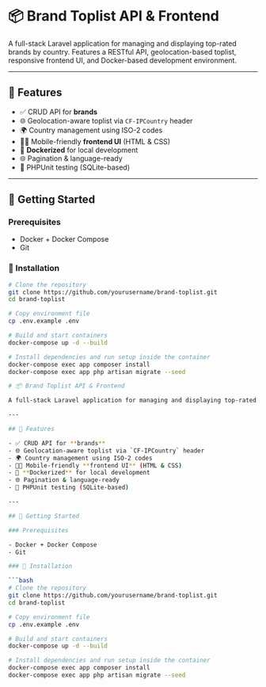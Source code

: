 # 📦 Brand Toplist API & Frontend

A full-stack Laravel application for managing and displaying top-rated brands by country. Features a RESTful API, geolocation-based toplist, responsive frontend UI, and Docker-based development environment.

---

## 🌟 Features

- ✅ CRUD API for **brands**
- 🌐 Geolocation-aware toplist via `CF-IPCountry` header
- 🌍 Country management using ISO-2 codes
- 🧑‍💻 Mobile-friendly **frontend UI** (HTML & CSS)
- 🐳 **Dockerized** for local development
- 🌐 Pagination & language-ready
- 🧪 PHPUnit testing (SQLite-based)

---

## 🚀 Getting Started

### Prerequisites

- Docker + Docker Compose
- Git

### 🔧 Installation

```bash
# Clone the repository
git clone https://github.com/yourusername/brand-toplist.git
cd brand-toplist

# Copy environment file
cp .env.example .env

# Build and start containers
docker-compose up -d --build

# Install dependencies and run setup inside the container
docker-compose exec app composer install
docker-compose exec app php artisan migrate --seed

# 📦 Brand Toplist API & Frontend

A full-stack Laravel application for managing and displaying top-rated brands by country. Features a RESTful API, geolocation-based toplist, responsive frontend UI, and Docker-based development environment.

---

## 🌟 Features

- ✅ CRUD API for **brands**
- 🌐 Geolocation-aware toplist via `CF-IPCountry` header
- 🌍 Country management using ISO-2 codes
- 🧑‍💻 Mobile-friendly **frontend UI** (HTML & CSS)
- 🐳 **Dockerized** for local development
- 🌐 Pagination & language-ready
- 🧪 PHPUnit testing (SQLite-based)

---

## 🚀 Getting Started

### Prerequisites

- Docker + Docker Compose
- Git

### 🔧 Installation

```bash
# Clone the repository
git clone https://github.com/yourusername/brand-toplist.git
cd brand-toplist

# Copy environment file
cp .env.example .env

# Build and start containers
docker-compose up -d --build

# Install dependencies and run setup inside the container
docker-compose exec app composer install
docker-compose exec app php artisan migrate --seed
```


